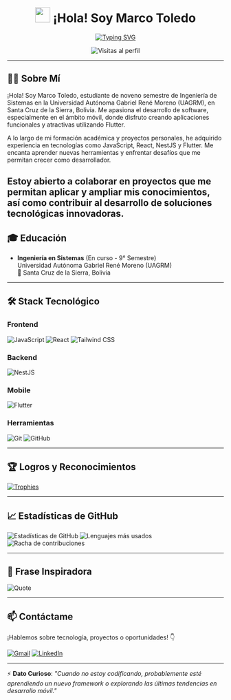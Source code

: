<div align="center">
  <h1>
    <img src="https://emojis.slackmojis.com/emojis/images/1643514691/5917/hi.gif?1643514691" width="35px">
    ¡Hola! Soy Marco Toledo
  </h1>

  [![Typing SVG](https://readme-typing-svg.herokuapp.com?font=Fira+Code&size=24&pause=1000&color=F70000&center=true&vCenter=true&width=435&lines=Desarrollador+FullStack;Apasionado+por+el+Desarrollo+Móvil;Estudiante+de+Ingeniería+de+Sistemas)](https://git.io/typing-svg)

  ![Visitas al perfil](https://komarev.com/ghpvc/?username=marcodavidd020&label=Visitas&color=blue&style=flat-square)
</div>

---

## 👨‍💻 Sobre Mí

¡Hola! Soy Marco Toledo, estudiante de noveno semestre de Ingeniería de Sistemas en la Universidad Autónoma Gabriel René Moreno (UAGRM), en Santa Cruz de la Sierra, Bolivia. Me apasiona el desarrollo de software, especialmente en el ámbito móvil, donde disfruto creando aplicaciones funcionales y atractivas utilizando Flutter.

A lo largo de mi formación académica y proyectos personales, he adquirido experiencia en tecnologías como JavaScript, React, NestJS y Flutter. Me encanta aprender nuevas herramientas y enfrentar desafíos que me permitan crecer como desarrollador.

Estoy abierto a colaborar en proyectos que me permitan aplicar y ampliar mis conocimientos, así como contribuir al desarrollo de soluciones tecnológicas innovadoras.
---

## 🎓 Educación

- **Ingeniería en Sistemas** (En curso - 9° Semestre)  
  Universidad Autónoma Gabriel René Moreno (UAGRM)  
  📍 Santa Cruz de la Sierra, Bolivia

---

## 🛠️ Stack Tecnológico

### Frontend
![JavaScript](https://img.shields.io/badge/JavaScript-F7DF1E?style=for-the-badge&logo=javascript&logoColor=black)
![React](https://img.shields.io/badge/React-61DAFB?style=for-the-badge&logo=react&logoColor=black)
![Tailwind CSS](https://img.shields.io/badge/Tailwind_CSS-06B6D4?style=for-the-badge&logo=tailwind-css&logoColor=white)

### Backend
![NestJS](https://img.shields.io/badge/NestJS-E0234E?style=for-the-badge&logo=nestjs&logoColor=white)

### Mobile
![Flutter](https://img.shields.io/badge/Flutter-02569B?style=for-the-badge&logo=flutter&logoColor=white)

### Herramientas
![Git](https://img.shields.io/badge/Git-F05032?style=for-the-badge&logo=git&logoColor=white)
![GitHub](https://img.shields.io/badge/GitHub-181717?style=for-the-badge&logo=github&logoColor=white)

---

## 🏆 Logros y Reconocimientos

[![Trophies](https://github-profile-trophy.vercel.app/?username=marcodavidd020&theme=onedark&no-bg=true&no-frame=true&margin-w=15)](https://github.com/ryo-ma/github-profile-trophy)

---

## 📈 Estadísticas de GitHub

![Estadísticas de GitHub](https://github-readme-stats.vercel.app/api?username=marcodavidd020&show_icons=true&theme=radical)
![Lenguajes más usados](https://github-readme-stats.vercel.app/api/top-langs/?username=marcodavidd020&layout=compact&theme=radical)
![Racha de contribuciones](https://streak-stats.demolab.com?user=marcodavidd020&theme=radical&date_format=j%20M%5B%20Y%5D)

---

## 📖 Frase Inspiradora

![Quote](https://quotes-github-readme.vercel.app/api?type=horizontal&theme=radical)

---

## 📫 Contáctame

¡Hablemos sobre tecnología, proyectos o oportunidades! 👇

[![Gmail](https://img.shields.io/badge/Gmail-D14836?style=for-the-badge&logo=gmail&logoColor=white)](mailto:marcodaviddtc@gmail.com)
[![LinkedIn](https://img.shields.io/badge/LinkedIn-0077B5?style=for-the-badge&logo=linkedin&logoColor=white)](https://www.linkedin.com/in/marco-david-toledo-canna-813bb2165/)

---

⚡ **Dato Curioso**: *"Cuando no estoy codificando, probablemente esté aprendiendo un nuevo framework o explorando las últimas tendencias en desarrollo móvil."*
